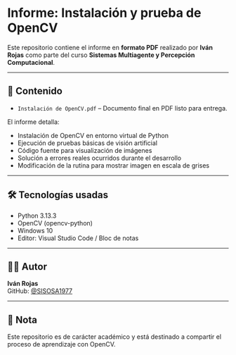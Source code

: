 # Informe: Instalación y prueba de OpenCV

Este repositorio contiene el informe en **formato PDF** realizado por **Iván Rojas** como parte del curso **Sistemas Multiagente y Percepción Computacional**.

---

## 📄 Contenido

- `Instalación de OpenCV.pdf` – Documento final en PDF listo para entrega.

El informe detalla:
- Instalación de OpenCV en entorno virtual de Python
- Ejecución de pruebas básicas de visión artificial
- Código fuente para visualización de imágenes
- Solución a errores reales ocurridos durante el desarrollo
- Modificación de la rutina para mostrar imagen en escala de grises

---

## 🛠️ Tecnologías usadas

- Python 3.13.3  
- OpenCV (opencv-python)  
- Windows 10  
- Editor: Visual Studio Code / Bloc de notas

---

## 👨‍🎓 Autor

**Iván Rojas**  
GitHub: [@SISOSA1977](https://github.com/SISOSA1977)

---

## 📘 Nota

Este repositorio es de carácter académico y está destinado a compartir el proceso de aprendizaje con OpenCV.

